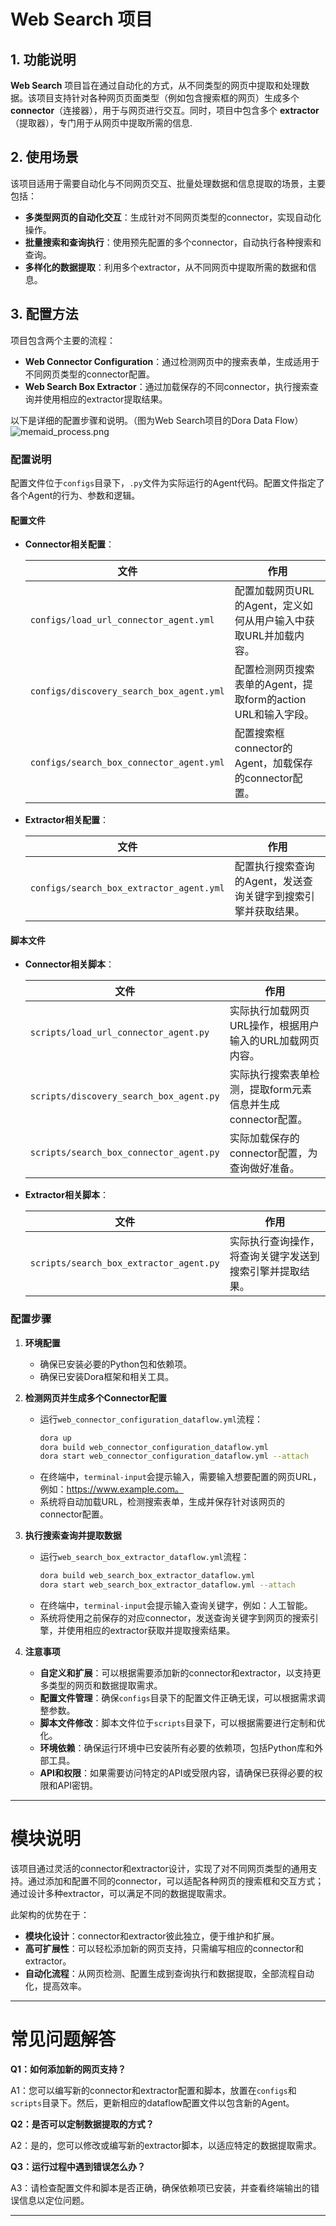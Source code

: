 
# Web Search 项目

## 1. 功能说明

**Web Search** 项目旨在通过自动化的方式，从不同类型的网页中提取和处理数据。该项目支持针对各种网页页面类型（例如包含搜索框的网页）生成多个 **connector**（连接器），用于与网页进行交互。同时，项目中包含多个 **extractor**（提取器），专门用于从网页中提取所需的信息.


## 2. 使用场景

该项目适用于需要自动化与不同网页交互、批量处理数据和信息提取的场景，主要包括：

- **多类型网页的自动化交互**：生成针对不同网页类型的connector，实现自动化操作。
- **批量搜索和查询执行**：使用预先配置的多个connector，自动执行各种搜索和查询。
- **多样化的数据提取**：利用多个extractor，从不同网页中提取所需的数据和信息。

## 3. 配置方法

项目包含两个主要的流程：

- **Web Connector Configuration**：通过检测网页中的搜索表单，生成适用于不同网页类型的connector配置。
- **Web Search Box Extractor**：通过加载保存的不同connector，执行搜索查询并使用相应的extractor提取结果。

以下是详细的配置步骤和说明。（图为Web Search项目的Dora Data Flow）
![memaid_process.png](memaid_process.png)

### 配置说明

配置文件位于`configs`目录下，`.py`文件为实际运行的Agent代码。配置文件指定了各个Agent的行为、参数和逻辑。

#### 配置文件

- **Connector相关配置**：

  | **文件**                                 | **作用**                                                         |
  | ---------------------------------------- | ---------------------------------------------------------------- |
  | `configs/load_url_connector_agent.yml`       | 配置加载网页URL的Agent，定义如何从用户输入中获取URL并加载内容。     |
  | `configs/discovery_search_box_agent.yml`     | 配置检测网页搜索表单的Agent，提取form的action URL和输入字段。       |
  | `configs/search_box_connector_agent.yml`     | 配置搜索框connector的Agent，加载保存的connector配置。             |

- **Extractor相关配置**：

  | **文件**                                 | **作用**                                                         |
  | ---------------------------------------- | ---------------------------------------------------------------- |
  | `configs/search_box_extractor_agent.yml`     | 配置执行搜索查询的Agent，发送查询关键字到搜索引擎并获取结果。       |

#### 脚本文件

- **Connector相关脚本**：

  | **文件**                              | **作用**                                                         |
  | ------------------------------------- | ---------------------------------------------------------------- |
  | `scripts/load_url_connector_agent.py`      | 实际执行加载网页URL操作，根据用户输入的URL加载网页内容。          |
  | `scripts/discovery_search_box_agent.py`    | 实际执行搜索表单检测，提取form元素信息并生成connector配置。       |
  | `scripts/search_box_connector_agent.py`    | 实际加载保存的connector配置，为查询做好准备。                    |

- **Extractor相关脚本**：

  | **文件**                              | **作用**                                                         |
  | ------------------------------------- | ---------------------------------------------------------------- |
  | `scripts/search_box_extractor_agent.py`    | 实际执行查询操作，将查询关键字发送到搜索引擎并提取结果。          |

### 配置步骤

1. **环境配置**

   - 确保已安装必要的Python包和依赖项。
   - 确保已安装Dora框架和相关工具。

2. **检测网页并生成多个Connector配置**

   - 运行`web_connector_configuration_dataflow.yml`流程：
     ```bash
     dora up
     dora build web_connector_configuration_dataflow.yml
     dora start web_connector_configuration_dataflow.yml --attach
     ```
   - 在终端中，`terminal-input`会提示输入，需要输入想要配置的网页URL，例如：https://www.example.com。
   - 系统将自动加载URL，检测搜索表单，生成并保存针对该网页的connector配置。

3. **执行搜索查询并提取数据**

   - 运行`web_search_box_extractor_dataflow.yml`流程：
     ```bash
     dora build web_search_box_extractor_dataflow.yml
     dora start web_search_box_extractor_dataflow.yml --attach
     ```
   - 在终端中，`terminal-input`会提示输入查询关键字，例如：人工智能。
   - 系统将使用之前保存的对应connector，发送查询关键字到网页的搜索引擎，并使用相应的extractor获取并提取搜索结果。

4. **注意事项**

   - **自定义和扩展**：可以根据需要添加新的connector和extractor，以支持更多类型的网页和数据提取需求。
   - **配置文件管理**：确保`configs`目录下的配置文件正确无误，可以根据需求调整参数。
   - **脚本文件修改**：脚本文件位于`scripts`目录下，可以根据需要进行定制和优化。
   - **环境依赖**：确保运行环境中已安装所有必要的依赖项，包括Python库和外部工具。
   - **API和权限**：如果需要访问特定的API或受限内容，请确保已获得必要的权限和API密钥。

---

# 模块说明

该项目通过灵活的connector和extractor设计，实现了对不同网页类型的通用支持。通过添加和配置不同的connector，可以适配各种网页的搜索框和交互方式；通过设计多种extractor，可以满足不同的数据提取需求。

此架构的优势在于：

- **模块化设计**：connector和extractor彼此独立，便于维护和扩展。
- **高可扩展性**：可以轻松添加新的网页支持，只需编写相应的connector和extractor。
- **自动化流程**：从网页检测、配置生成到查询执行和数据提取，全部流程自动化，提高效率。

---

# 常见问题解答

**Q1：如何添加新的网页支持？**

A1：您可以编写新的connector和extractor配置和脚本，放置在`configs`和`scripts`目录下。然后，更新相应的dataflow配置文件以包含新的Agent。

**Q2：是否可以定制数据提取的方式？**

A2：是的，您可以修改或编写新的extractor脚本，以适应特定的数据提取需求。

**Q3：运行过程中遇到错误怎么办？**

A3：请检查配置文件和脚本是否正确，确保依赖项已安装，并查看终端输出的错误信息以定位问题。

---





